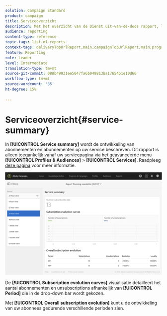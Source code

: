 ```yaml
---
solution: Campaign Standard
product: campaign
title: Serviceoverzicht
description: Met het overzicht van de Dienst uit-van-de-doos rapport, leer over de evolutie van abonnementen en abonnementen.
audience: reporting
content-type: reference
topic-tags: list-of-reports
context-tags: deliveryTopUrlReport,main;campaignTopUrlReport,main;programTopUrlReport,main
feature: Reporting
role: Leader
level: Intermediate
translation-type: tm+mt
source-git-commit: 088b49931ee5047fa6b949813ba17654b1e10d60
workflow-type: tm+mt
source-wordcount: '85'
ht-degree: 15%

---
```



# Serviceoverzicht{#service-summary}

In **[!UICONTROL Service summary]** wordt de ontwikkeling van abonnementen en abonnementen op uw service beschreven.
Dit rapport is alleen toegankelijk vanaf uw servicepagina via het geavanceerde menu **[!UICONTROL Profiles & Audiences]** > **[!UICONTROL Services]**. Raadpleeg [deze pagina](../../audiences/using/monitoring-subscriptions.md#service-reports) voor meer informatie.

![](assets/service-summary.png)

De **[!UICONTROL Subscription evolution curves]** visualisatie detailleert het aantal abonnementen en unsubscriptions afhankelijk van **[!UICONTROL Period]** die in de drop-down bar wordt gekozen.

Met **[!UICONTROL Overall subscription evolution]** kunt u de ontwikkeling van uw abonnees gedurende verschillende perioden zien.
